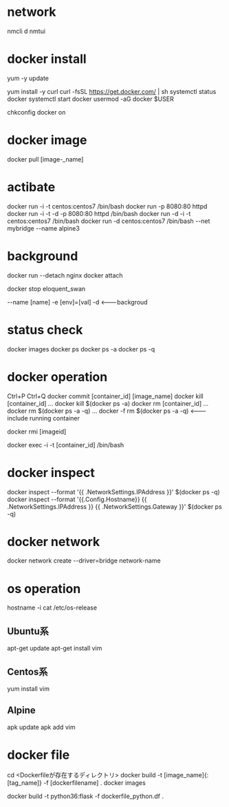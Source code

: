 
# network
nmcli d
nmtui


# docker install
yum -y update

yum install -y curl
curl -fsSL https://get.docker.com/ | sh
systemctl status docker
systemctl start docker
usermod -aG docker $USER

chkconfig docker on

# docker image
docker pull [image-_name]

# actibate
docker run -i -t centos:centos7 /bin/bash
docker run -p 8080:80 httpd 
docker run -i -t -d -p 8080:80 httpd  /bin/bash
docker run -d -i -t centos:centos7 /bin/bash
docker run  -d centos:centos7 /bin/bash
 --net mybridge --name alpine3 

# background
docker run --detach nginx
docker attach

docker stop eloquent_swan

--name [name]
-e [env]=[val]
-d <---backgroud 

# status check
docker images
docker ps
docker ps -a
docker ps -q


# docker operation 
Ctrl+P Ctrl+Q
docker commit [container_id] [image_name]
docker kill [container_id]
... docker kill $(docker ps -a)
docker rm [container_id]
... docker rm $(docker ps -a -q)
... docker -f rm $(docker ps -a -q) <--- include running container

docker rmi [imageid]

docker exec -i -t [container_id] /bin/bash

# docker inspect
docker inspect --format '{{ .NetworkSettings.IPAddress }}' $(docker ps -q)
docker inspect --format '{{.Config.Hostname}} {{ .NetworkSettings.IPAddress }}  {{ .NetworkSettings.Gateway }}' $(docker ps -q)

# docker network
docker network create --driver=bridge network-name





# os operation
hostname -i
cat /etc/os-release

## Ubuntu系
apt-get update
apt-get install vim

## Centos系
yum install vim

## Alpine
apk update
apk add vim

# docker file
cd <Dockerfileが存在するディレクトリ>
docker build -t [image_name]{:[tag_name]} -f  [dockerfilename] .
docker images

docker build -t python36:flask -f dockerfile_python.df .

